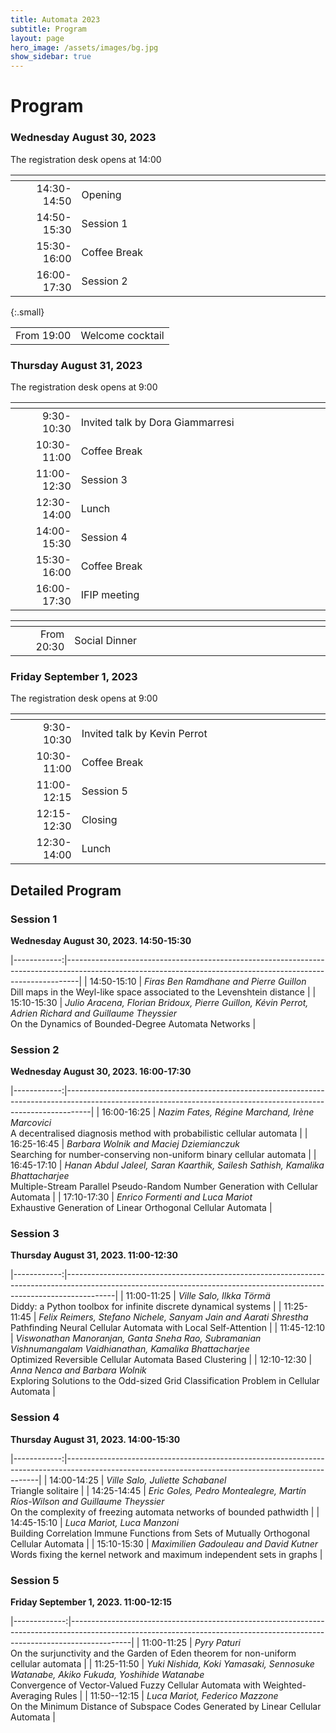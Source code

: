 ```yaml
---
title: Automata 2023
subtitle: Program
layout: page
hero_image: /assets/images/bg.jpg
show_sidebar: true
---
```


# Program

### Wednesday August 30, 2023

The registration desk opens at 14:00

|             | <img width=500/> |
|------------:|:-----------------|
| 14:30-14:50 | Opening          |
| 14:50-15:30 | Session 1        |
| 15:30-16:00 | Coffee Break     |
| 16:00-17:30 | Session 2        |
{:.small}

|            |                  |
|-----------:|:-----------------|
| From 19:00 | Welcome cocktail |

### Thursday August 31, 2023

The registration desk opens at 9:00

|             | <img width=500/>                 |
|------------:|:---------------------------------|
|  9:30-10:30 | Invited talk by Dora Giammarresi |
| 10:30-11:00 | Coffee Break                     |
| 11:00-12:30 | Session 3                        |
| 12:30-14:00 | Lunch                            |
| 14:00-15:30 | Session 4                        |
| 15:30-16:00 | Coffee Break                     |
| 16:00-17:30 | IFIP meeting                     |

|            | <img width=500/> |
|-----------:|:-----------------|
| From 20:30 | Social Dinner    |

### Friday September 1, 2023

The registration desk opens at 9:00

|             | <img width=500/>             |
|------------:|:-----------------------------|
|  9:30-10:30 | Invited talk by Kevin Perrot |
| 10:30-11:00 | Coffee Break                 |
| 11:00-12:15 | Session 5                    |
| 12:15-12:30 | Closing                      |
| 12:30-14:00 | Lunch                        |

## Detailed Program

### Session 1
__Wednesday August 30, 2023. 14:50-15:30__

|------------:|---------------------------------------------------------------------------------------------------------------------------------------------------------------|
| 14:50-15:10 | _Firas Ben Ramdhane and Pierre Guillon_ <br> Dill maps in the Weyl-like space associated to the Levenshtein distance                                            |
| 15:10-15:30 | _Julio Aracena, Florian Bridoux, Pierre Guillon, Kévin Perrot, Adrien Richard and Guillaume Theyssier_ <br> On the Dynamics of Bounded-Degree Automata Networks |

### Session 2
__Wednesday August 30, 2023. 16:00-17:30__

|------------:|------------------------------------------------------------------------------------------------------------------------------------------------------------------|
| 16:00-16:25 | _Nazim Fates, Régine Marchand, Irène Marcovici_ <br> A decentralised diagnosis method with probabilistic cellular automata                                         |
| 16:25-16:45 | _Barbara Wolnik and Maciej Dziemianczuk_ <br> Searching for number-conserving non-uniform binary cellular automata                                                 |
| 16:45-17:10 | _Hanan Abdul Jaleel, Saran Kaarthik, Sailesh Sathish, Kamalika Bhattacharjee_ <br> Multiple-Stream Parallel Pseudo-Random Number Generation with Cellular Automata |
| 17:10-17:30 | _Enrico Formenti and Luca Mariot_ <br> Exhaustive Generation of Linear Orthogonal Cellular Automata                                                                |

### Session 3
__Thursday August 31, 2023. 11:00-12:30__

|------------:|------------------------------------------------------------------------------------------------------------------------------------------------------------------------|
| 11:00-11:25 | _Ville Salo, Ilkka Törmä_ <br> Diddy: a Python toolbox for infinite discrete dynamical systems                                                                           |
| 11:25-11:45 | _Felix Reimers, Stefano Nichele, Sanyam Jain and Aarati Shrestha_ <br> Pathfinding Neural Cellular Automata with Local Self-Attention                                    |
| 11:45-12:10 | _Viswonathan Manoranjan, Ganta Sneha Rao, Subramanian Vishnumangalam Vaidhianathan, Kamalika Bhattacharjee_ <br> Optimized Reversible Cellular Automata Based Clustering |
| 12:10-12:30 | _Anna Nenca and Barbara Wolnik_ <br> Exploring Solutions to the Odd-sized Grid Classification Problem in Cellular Automata                                               |

### Session 4
__Thursday August 31, 2023. 14:00-15:30__

|------------:|-----------------------------------------------------------------------------------------------------------------------------------------------------|
| 14:00-14:25 | _Ville Salo, Juliette Schabanel_ <br> Triangle solitaire                                                                                              |
| 14:25-14:45 | _Eric Goles, Pedro Montealegre, Martín Ríos-Wilson and Guillaume Theyssier_ <br> On the complexity of freezing automata networks of bounded pathwidth |
| 14:45-15:10 | _Luca Mariot, Luca Manzoni_ <br> Building Correlation Immune Functions from Sets of Mutually Orthogonal Cellular Automata                             |
| 15:10-15:30 | _Maximilien Gadouleau and David Kutner_ <br> Words fixing the kernel network and maximum independent sets in graphs                                   |

### Session 5
__Friday September 1, 2023. 11:00-12:15__

|-------------:|---------------------------------------------------------------------------------------------------------------------------------------------------------------------------|
|  11:00-11:25 | _Pyry Paturi_ <br> On the surjunctivity and the Garden of Eden theorem for non-uniform cellular automata                                                                    |
|  11:25-11:50 | _Yuki Nishida, Koki Yamasaki, Sennosuke Watanabe, Akiko Fukuda, Yoshihide Watanabe_ <br> Convergence of Vector-Valued Fuzzy Cellular Automata with Weighted-Averaging Rules |
| 11:50--12:15 | _Luca Mariot, Federico Mazzone_ <br> On the Minimum Distance of Subspace Codes Generated by Linear Cellular Automata                                                        |
